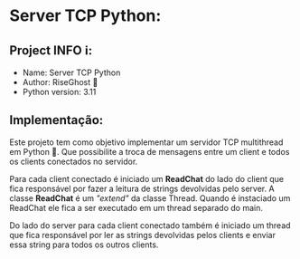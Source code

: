 # Server TCP Python:

## Project INFO ℹ️:
- Name:             Server TCP Python
- Author:           RiseGhost 👻
- Python version:   3.11

## Implementação:
Este projeto tem como objetivo implementar um servidor TCP multithread em Python 🐍. Que possibilite a troca de mensagens entre um client e todos os clients conectados no servidor.

Para cada client conectado é iniciado um __ReadChat__ do lado do client que fica responsável por fazer a leitura de strings devolvidas pelo server.
A classe __ReadChat__ é um _"extend"_ da classe Thread.
Quando é instaciado um ReadChat ele fica a ser executado em um thread separado do main.

Do lado do server para cada client conectado também é iniciado um thread que fica responsável por ler as strings devolvidas pelos clients e enviar essa string para todos os outros clients.

